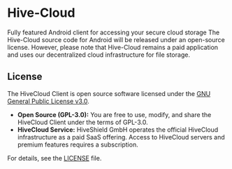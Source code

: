 # Hive-Cloud
Fully featured Android client for accessing your secure cloud storage
The Hive-Cloud source code for Android will be released under an open-source license. However, please note that Hive-Cloud remains a paid application and uses our decentralized cloud infrastructure for file storage.


## License

The HiveCloud Client is open source software licensed under the
[GNU General Public License v3.0](LICENSE).

- **Open Source (GPL-3.0):** You are free to use, modify, and share the HiveCloud Client under the terms of GPL-3.0.
- **HiveCloud Service:** HiveShield GmbH operates the official HiveCloud infrastructure as a paid SaaS offering. Access to HiveCloud servers and premium features requires a subscription.

For details, see the [LICENSE](LICENSE) file.

